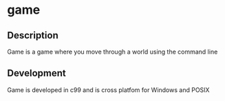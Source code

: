 # game


## Description

Game is a game where you move through a world using the command line

## Development

Game is developed in c99 and is cross platfom for Windows and POSIX
